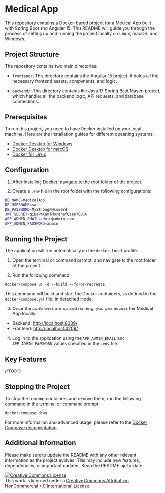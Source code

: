 # Medical App

This repository contains a Docker-based project for a Medical App built with Spring Boot and Angular 15. This README will guide you through the process of setting up and running the project locally on Linux, macOS, and Windows.

## Project Structure

The repository contains two main directories:

- `frontend/`: This directory contains the Angular 15 project. It holds all the necessary frontend assets, components, and logic.

- `backend/`: This directory contains the Java 17 Spring Boot Maven project, which handles all the backend logic, API requests, and database connections.

## Prerequisites

To run this project, you need to have Docker installed on your local machine. Here are the installation guides for different operating systems:

- [Docker Desktop for Windows](https://docs.docker.com/desktop/windows/install/)
- [Docker Desktop for macOS](https://docs.docker.com/desktop/mac/install/)
- [Docker for Linux](https://docs.docker.com/engine/install/)

## Configuration

1. After installing Docker, navigate to the root folder of the project.

2. Create a `.env` file in the root folder with the following configurations:


```bash
DB_NAME=medicalApp
DB_USERNAME=sa
DB_PASSWORD=MyStrongP@ssw0rd
JWT_SECRET=qiBaPmXamTMorenafQzeK7GOOA
APP_ADMIN_EMAIL=admin@admin.com
APP_ADMIN_PASSWORD=admin
```
## Running the Project

The application will run automatically on the `docker-local` profile.

1. Open the terminal or command prompt, and navigate to the root folder of the project.

2. Run the following command:

```docker-compose up -d --build --force-recreate```

This command will build and start the Docker containers, as defined in the `docker-compose.yml` file, in detached mode.

3. Once the containers are up and running, you can access the Medical App locally:

- Backend: [http://localhost:8089/](http://localhost:8089/)
- Frontend: [http://localhost:4209/](http://localhost:4209/)

4. Log in to the application using the `APP_ADMIN_EMAIL` and `APP_ADMIN_PASSWORD` values specified in the `.env` file.

## Key Features


//TODO

## Stopping the Project

To stop the running containers and remove them, run the following command in the terminal or command prompt:

```docker-compose down```


For more information and advanced usage, please refer to the [Docker Compose documentation](https://docs.docker.com/compose/).

## Additional Information

Please make sure to update the README with any other relevant information as the project evolves. This may include new features, dependencies, or important updates. Keep the README up-to-date


<a rel="license" href="http://creativecommons.org/licenses/by-nc/4.0/"><img alt="Creative Commons License" style="border-width:0" src="https://i.creativecommons.org/l/by-nc/4.0/88x31.png" /></a><br />This work is licensed under a <a rel="license" href="http://creativecommons.org/licenses/by-nc/4.0/">Creative Commons Attribution-NonCommercial 4.0 International License</a>.

